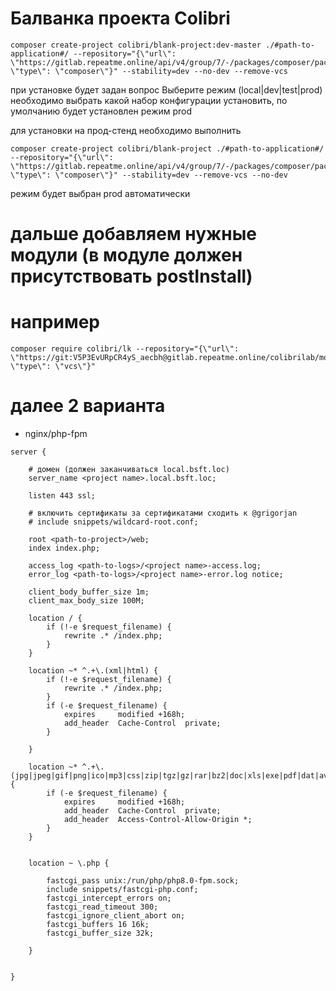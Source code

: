 # Балванка проекта Colibri

```
composer create-project colibri/blank-project:dev-master ./#path-to-application#/ --repository="{\"url\": \"https://gitlab.repeatme.online/api/v4/group/7/-/packages/composer/packages.json\", \"type\": \"composer\"}" --stability=dev --no-dev --remove-vcs
```
при установке будет задан вопрос Выберите режим (local|dev|test|prod)
необходимо выбрать какой набор конфигурации установить, по умолчанию будет установлен режим prod

для установки на прод-стенд необходимо выполнить 
```
composer create-project colibri/blank-project ./#path-to-application#/ --repository="{\"url\": \"https://gitlab.repeatme.online/api/v4/group/7/-/packages/composer/packages.json\", \"type\": \"composer\"}" --stability=dev --remove-vcs --no-dev
```

режим будет выбран prod автоматически

# дальше добавляем нужные модули (в модуле должен присутствовать postInstall)

# например
```
composer require colibri/lk --repository="{\"url\": \"https://git:V5P3EvURpCR4yS_aecbh@gitlab.repeatme.online/colibrilab/modules/lk.git\", \"type\": \"vcs\"}"
```

# далее 2 варианта
- nginx/php-fpm

```
server {

    # домен (должен заканчиваться local.bsft.loc)
    server_name <project name>.local.bsft.loc;

    listen 443 ssl;

    # включить сертификаты за сертификатами сходить к @grigorjan
    # include snippets/wildcard-root.conf;

    root <path-to-project>/web;
    index index.php;

    access_log <path-to-logs>/<project name>-access.log;
    error_log <path-to-logs>/<project name>-error.log notice;

    client_body_buffer_size 1m;
    client_max_body_size 100M;

    location / {
        if (!-e $request_filename) {
            rewrite .* /index.php;
        }
    }

    location ~* ^.+\.(xml|html) {
        if (!-e $request_filename) {
            rewrite .* /index.php;
        }
        if (-e $request_filename) {
            expires     modified +168h;
            add_header  Cache-Control  private;
        }

    }

    location ~* ^.+\.(jpg|jpeg|gif|png|ico|mp3|css|zip|tgz|gz|rar|bz2|doc|xls|exe|pdf|dat|avi|ppt|txt|tar|mid|midi|wav|bmp|rtf|wmv|mpeg|mpg|tbz|js|woff|ttf|eot|svg|swf)$ {
        if (-e $request_filename) {
            expires     modified +168h;
            add_header  Cache-Control  private;
            add_header  Access-Control-Allow-Origin *;
        }
    }


    location ~ \.php {

        fastcgi_pass unix:/run/php/php8.0-fpm.sock;
        include snippets/fastcgi-php.conf;
        fastcgi_intercept_errors on;
        fastcgi_read_timeout 300;
        fastcgi_ignore_client_abort on;
        fastcgi_buffers 16 16k;
        fastcgi_buffer_size 32k;

    }


}
```
